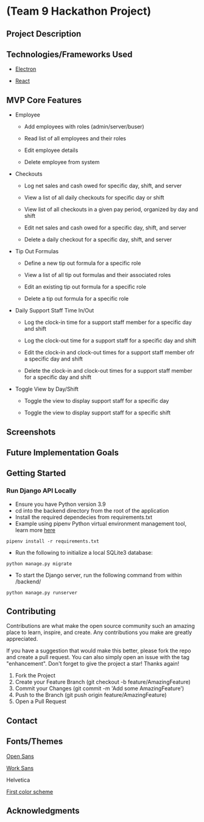 # (Team 9 Hackathon Project)

## Project Description

## Technologies/Frameworks Used

- [Electron](https://www.electronjs.org/)

- [React](https://reactjs.org/)

## MVP Core Features

- Employee

  - Add employees with roles (admin/server/buser)

  - Read list of all employees and their roles

  - Edit employee details

  - Delete employee from system

- Checkouts

  - Log net sales and cash owed for specific day, shift, and server

  - View a list of all daily checkouts for specific day or shift

  - View list of all checkouts in a given pay period, organized by day and shift

  - Edit net sales and cash owed for a specific day, shift, and server

  - Delete a daily checkout for a specific day, shift, and server

- Tip Out Formulas

  - Define a new tip out formula for a specific role

  - View a list of all tip out formulas and their associated roles

  - Edit an existing tip out formula for a specific role

  - Delete a tip out formula for a specific role

- Daily Support Staff Time In/Out

  - Log the clock-in time for a support staff member for a specific day and shift

  - Log the clock-out time for a support staff for a specific day and shift

  - Edit the clock-in and clock-out times for a support staff member ofr a specific day and shift

  - Delete the clock-in and clock-out times for a support staff member for a specific day and shift

- Toggle View by Day/Shift

  - Toggle the view to display support staff for a specific day

  - Toggle the view to display support staff for a specific shift

## Screenshots

## Future Implementation Goals

## Getting Started

### Run Django API Locally

- Ensure you have Python version 3.9
- cd into the backend directory from the root of the application
- Install the required dependecies from requirements.txt
- Example using pipenv Python virtual environment management tool, learn more [here](https://pipenv.pypa.io/en/latest/)

```
pipenv install -r requirements.txt
```

- Run the following to initialize a local SQLite3 database:

```
python manage.py migrate
```

- To start the Django server, run the following command from within /backend/

```
python manage.py runserver
```

## Contributing

Contributions are what make the open source community such an amazing place to learn, inspire, and create. Any contributions you make are greatly appreciated.

If you have a suggestion that would make this better, please fork the repo and create a pull request. You can also simply open an issue with the tag "enhancement". Don't forget to give the project a star! Thanks again!

1. Fork the Project
2. Create your Feature Branch (git checkout -b feature/AmazingFeature)
3. Commit your Changes (git commit -m 'Add some AmazingFeature')
4. Push to the Branch (git push origin feature/AmazingFeature)
5. Open a Pull Request

## Contact

## Fonts/Themes

[Open Sans](https://fonts.google.com/specimen/Open+Sans)

[Work Sans](https://fonts.google.com/specimen/Work+Sans)

Helvetica

[First color scheme](https://i.imgur.com/Z6DMgFR.jpg)

## Acknowledgments
